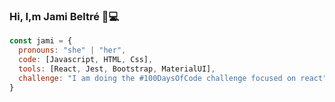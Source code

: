 ### Hi, I,m Jami Beltré 👋💻

```javascript
const jami = {
  pronouns: "she" | "her",
  code: [Javascript, HTML, Css],
  tools: [React, Jest, Bootstrap, MaterialUI],
  challenge: "I am doing the #100DaysOfCode challenge focused on react"
}
